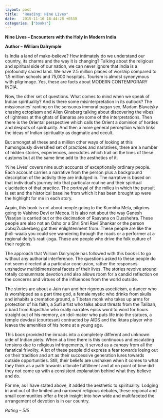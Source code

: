 ```yaml
---
layout: post
title:  "Reading: Nine Lives"
date:   2015-11-16 18:44:28 +0530
categories: ["books"]
---
```

**Nine Lives – Encounters with the Holy in Modern India**

**Author – William Dalrymple**

Is India a land of make-believe? How intimately do we understand our country, its charms and the way it is changing? Talking about the religious and spiritual side of our nation, we can never ignore that India is a profoundly sacred land. We have 2.5 million places of worship compared to 1.5 million schools and 75,000 hospitals. Tourism is almost synonymous with pilgrimage. Yes, these are facts about MODERN CONTEMPORARY INDIA.

Now, the other set of questions. What comes to mind when we speak of Indian spirituality? And is there some misinterpretation in its outlook? The missionaries’ ranting on the sensuous immoral pagan sex, Madam Blavatsky chasing ectoplasm and Allen Ginsberg talking about discovering the vibes of lightness at the ghats of Banaras are some of the interpretations. Then there is the Oriental perspective which calls the Orient a dominion of hordes and despots of spirituality. And then a more general perception which links the ideas of Indian spirituality as dogmatic and occult.

But amongst all these and a million other ways of looking at this humongously diversified set of practices and narratives, there are a number of hidden stories, experiences, anecdotes which trail on the lines of these customs but at the same time add to the aesthetics of it.

‘Nine Lives’ covers nine such accounts of exceptionally ordinary people. Each account carries a narrative from the person plus a background description of the activity they are indulged in. The narrative is based on that individual’s journey into that particular routine and their spiritual elucidation of that practice. The portrayal of the milieu in which the pursuit is set and the historical baseline from which it has been brought up were the highlight for me in each story.

Again, this book is not about people going to the Kumbha Mela, pilgrims going to Vaishno Devi or Mecca. It is also not about the way Ganesh Visarjan is carried out or the decimation of Raavana on Dusshehra. These people are also not an Osho or a Shri Shri Ravi Shankar or the person Jobs/Zuckerberg got their enlightenment from. These people are like the jholi-waala you could see wandering through the roads or a performer at a regional deity’s raati-joga. These are people who drive the folk culture of their regions.

The approach that William Dalrymple has followed with this book is to go without any authorial interference. The questions asked to these people do not seem directed at a particular conclusion, rather the responses unshadow multidimensional facets of their lives. The stories revolve around totally consummate devotion and also allows room for a candid reflection on the concerns and virtues of the influences from the world outside.

The stories are about a Jain nun and her rigorous asceticism, a dancer who is worshipped as a part time god, a female mystic who drinks from skulls and inhabits a cremation ground, a Tibetan monk who takes up arms for protection of his faith, a Sufi artist who talks about threats from the Taliban, a bard from Rajasthan who orally narrates epics word to word for hours straight out of his memory, an idol-maker who puts life into the statues, a temple devdasi (courtesan) contracted by AIDS and the Iktara player who leaves the amenities of his home at a young age.

This book provided the inroads into a completely different and unknown side of Indian piety. When at a time there is this continuous and escalating tensions due to religious infringements, it served as a canopy from all the fanatical frivolity. A lot of these people did express a fear towards losing out on their tradition and art as their successive generation lures towards outside opportunities. Still, their beliefs are unshaken when it comes to what they think as a path towards ultimate fulfillment and at no point of time did they not come up with a consistent explanation behind what they believe and do.

For me, as I have stated above, it added the aesthetic to spirituality. Lodging in and out of the limited and narrowed religious debates, these regional and small communities offer a fresh insight into how wide and multifaceted the arrangement of devotion is in our country.

*Rating – 5/5*